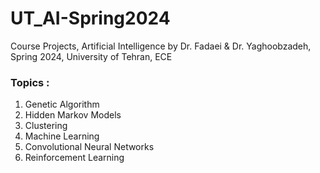 # UT_AI-Spring2024
Course Projects, Artificial Intelligence by Dr. Fadaei &amp; Dr. Yaghoobzadeh, Spring 2024, University of Tehran, ECE
### __Topics :__
1. Genetic Algorithm
2. Hidden Markov Models
3. Clustering
4. Machine Learning
5. Convolutional Neural Networks
6. Reinforcement Learning
